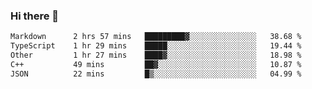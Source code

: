 ### Hi there 👋

<!--
**WShiBin/WShiBin** is a ✨ _special_ ✨ repository because its `README.md` (this file) appears on your GitHub profile.

Here are some ideas to get you started:

- 🔭 I’m currently working on ...
- 🌱 I’m currently learning ...
- 👯 I’m looking to collaborate on ...
- 🤔 I’m looking for help with ...
- 💬 Ask me about ...
- 📫 How to reach me: ...
- 😄 Pronouns: ...
- ⚡ Fun fact: ...
-->

<!--START_SECTION:waka-->

```txt
Markdown      2 hrs 57 mins   █████████▓░░░░░░░░░░░░░░░   38.68 %
TypeScript    1 hr 29 mins    █████░░░░░░░░░░░░░░░░░░░░   19.44 %
Other         1 hr 27 mins    ████▓░░░░░░░░░░░░░░░░░░░░   18.98 %
C++           49 mins         ██▓░░░░░░░░░░░░░░░░░░░░░░   10.87 %
JSON          22 mins         █▒░░░░░░░░░░░░░░░░░░░░░░░   04.99 %
```

<!--END_SECTION:waka-->
